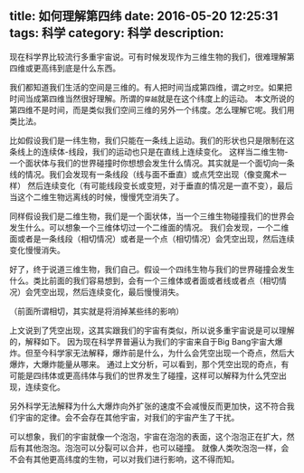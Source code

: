 title: 如何理解第四纬
date: 2016-05-20 12:25:31
tags: 科学
category: 科学
description:
---

现在科学界比较流行多重宇宙说。可有时候发现作为三维生物的我们，很难理解第四维或更高纬到底是什么东西。

<!--more-->

我们都知道我们生活的空间是三维的。有人把时间当成第四维，谓之`时空`。如果把时间当成第四维当然很好理解。所谓的`穿越`就是在这个纬度上的运动。
本文所说的第四维不是时间，而是类似我们空间三维的另外一个纬度。怎么理解它呢。我们用类比法。

比如假设我们是一纬生物，我们只能在一条线上运动。我们的形状也只是限制在这条线上的连续体-线段，我们的运动也只是在直线上连续变化。
这样当二维生物-一个面状体与我们的世界碰撞时你想想会发生什么情况。其实就是一个面切向一条线的情况。我们会发现有一条线段（线与面不垂直）或点凭空出现（像变魔术一样）
然后连续变化（有可能线段变长或变短，对于垂直的情况是一直不变），最后当这个二维生物远离线的时候，慢慢凭空消失了。

同样假设我们是二维生物，我们是一个面状体，当一个三维生物碰撞我们的世界会发生什么。可以想象一个三维体切过一个二维面的情况。
我们会发现，一个二维面或者是一条线段（相切情况）或者是一个点（相切情况）会凭空出现，然后连续变化慢慢消失。

好了，终于说道三维生物，我们自己。假设一个四纬生物与我们的世界碰撞会发生什么。类比前面的我们容易想到，会有一个三维体或者面或者线或者点（相切情况）会凭空出现，然后连续变化，最后慢慢消失。

（前面所谓相切，其实就是将消掉某些纬的影响）

上文说到了凭空出现，这其实跟我们的宇宙有类似，所以说多重宇宙说是可以理解的，解释如下。
因为现在科学界普遍认为我们的宇宙来自于Big Bang宇宙大爆炸。但至今科学家无法解释，爆炸前是什么，为什么会凭空出现一个奇点，然后大爆炸，大爆炸能量从哪来。
通过上文分析，可以看到，那个凭空出现的奇点，有可能是四纬体或更高纬体与我们的世界发生了碰撞，这样可以解释为什么凭空出现，连续变化。

另外科学无法解释为什么大爆炸向外扩张的速度不会减慢反而更加快，这不符合我们宇宙的定律。会不会存在其他宇宙，对我们的宇宙产生了干扰。

可以想象，我们的宇宙就像一个泡泡，宇宙在泡泡的表面，这个泡泡正在扩大，然后有其他泡泡。泡泡可以分裂可以合并，也可以碰撞。
就像人类吹泡泡一样，会不会有其他更高纬度的生物，可以对我们进行影响，这不得而知。